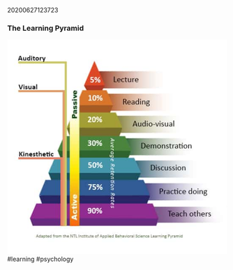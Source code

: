 20200627123723

### The Learning Pyramid

![d1b49bbdf6fbaf7c5ee66a0489fb0b36.png](d1b49bbdf6fbaf7c5ee66a0489fb0b36.png)
#learning #psychology
